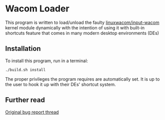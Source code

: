 # Wacom Loader

This program is written to load/unload the faulty [linuxwacom/input-wacom](https://github.com/linuxwacom/input-wacom) kernel module dynamically with the intention of using it with built-in shortcuts feature that comes in many modern desktop environments (DEs)

## Installation

To install this program, run in a terminal:

```
./build.sh install
```

The proper privileges the program requires are automatically set. It is up to the user to hook it up with their DEs' shortcut system.

## Further read

[Original bug report thread](https://github.com/linuxwacom/input-wacom/issues/342)
